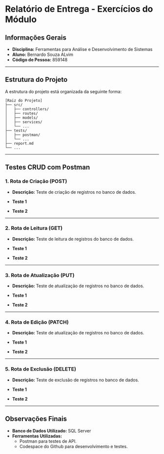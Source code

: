 # Relatório de Entrega - Exercícios do Módulo

## Informações Gerais
- **Disciplina:** Ferramentas para Análise e Desenvolvimento de Sistemas
- **Aluno:** Bernardo Souza ALvim
- **Código de Pessoa:** 859148

---

## Estrutura do Projeto
A estrutura do projeto está organizada da seguinte forma:

```
[Raiz do Projeto]
├── src/
│   ├── controllers/
│   ├── routes/
│   ├── models/
│   ├── services/
│   └── ...
├── tests/
│   ├── postman/
│   └── ...
├── report.md
└── ...
```

---

## Testes CRUD com Postman

### 1. **Rota de Criação (POST)**
- **Descrição:** Teste de criação de registros no banco de dados.
- **Teste 1**

- **Teste 2**

---

### 2. **Rota de Leitura (GET)**
- **Descrição:** Teste de leitura de registros do banco de dados.
- **Teste 1**

- **Teste 2**

---

### 3. **Rota de Atualização (PUT)**
- **Descrição:** Teste de atualização de registros no banco de dados.
- **Teste 1**

- **Teste 2**

---

### 4. **Rota de Edição (PATCH)**
- **Descrição:** Teste de atualização de registros no banco de dados.
- **Teste 1**

- **Teste 2**

---

### 5. **Rota de Exclusão (DELETE)**
- **Descrição:** Teste de exclusão de registros no banco de dados.
- **Teste 1**

- **Teste 2**

---

## Observações Finais
- **Banco de Dados Utilizado:** SQL Server
- **Ferramentas Utilizadas:**
  - Postman para testes de API.
  - Codespace do Github para desenvolvimento e testes.
